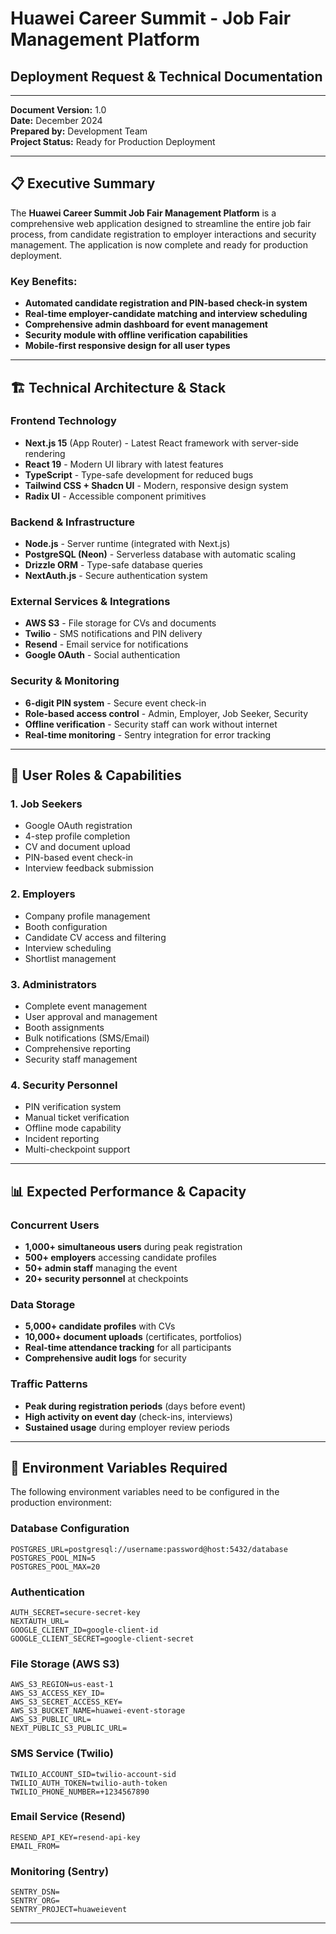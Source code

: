 # Huawei Career Summit - Job Fair Management Platform
## Deployment Request & Technical Documentation

---

**Document Version:** 1.0  
**Date:** December 2024  
**Prepared by:** Development Team  
**Project Status:** Ready for Production Deployment  

---

## 📋 Executive Summary

The **Huawei Career Summit Job Fair Management Platform** is a comprehensive web application designed to streamline the entire job fair process, from candidate registration to employer interactions and security management. The application is now complete and ready for production deployment.

### Key Benefits:
- **Automated candidate registration and PIN-based check-in system**
- **Real-time employer-candidate matching and interview scheduling**
- **Comprehensive admin dashboard for event management**
- **Security module with offline verification capabilities**
- **Mobile-first responsive design for all user types**

---

## 🏗️ Technical Architecture & Stack

### **Frontend Technology**
- **Next.js 15** (App Router) - Latest React framework with server-side rendering
- **React 19** - Modern UI library with latest features
- **TypeScript** - Type-safe development for reduced bugs
- **Tailwind CSS + Shadcn UI** - Modern, responsive design system
- **Radix UI** - Accessible component primitives

### **Backend & Infrastructure**
- **Node.js** - Server runtime (integrated with Next.js)
- **PostgreSQL (Neon)** - Serverless database with automatic scaling
- **Drizzle ORM** - Type-safe database queries
- **NextAuth.js** - Secure authentication system

### **External Services & Integrations**
- **AWS S3** - File storage for CVs and documents
- **Twilio** - SMS notifications and PIN delivery
- **Resend** - Email service for notifications
- **Google OAuth** - Social authentication

### **Security & Monitoring**
- **6-digit PIN system** - Secure event check-in
- **Role-based access control** - Admin, Employer, Job Seeker, Security
- **Offline verification** - Security staff can work without internet
- **Real-time monitoring** - Sentry integration for error tracking

---

## 👥 User Roles & Capabilities

### **1. Job Seekers**
- Google OAuth registration
- 4-step profile completion
- CV and document upload
- PIN-based event check-in
- Interview feedback submission

### **2. Employers**
- Company profile management
- Booth configuration
- Candidate CV access and filtering
- Interview scheduling
- Shortlist management

### **3. Administrators**
- Complete event management
- User approval and management
- Booth assignments
- Bulk notifications (SMS/Email)
- Comprehensive reporting
- Security staff management

### **4. Security Personnel**
- PIN verification system
- Manual ticket verification
- Offline mode capability
- Incident reporting
- Multi-checkpoint support

---


## 📊 Expected Performance & Capacity

### **Concurrent Users**
- **1,000+ simultaneous users** during peak registration
- **500+ employers** accessing candidate profiles
- **50+ admin staff** managing the event
- **20+ security personnel** at checkpoints

### **Data Storage**
- **5,000+ candidate profiles** with CVs
- **10,000+ document uploads** (certificates, portfolios)
- **Real-time attendance tracking** for all participants
- **Comprehensive audit logs** for security

### **Traffic Patterns**
- **Peak during registration periods** (days  before event)
- **High activity on event day** (check-ins, interviews)
- **Sustained usage** during employer review periods

---


## 🔐 Environment Variables Required

The following environment variables need to be configured in the production environment:

### **Database Configuration**
```
POSTGRES_URL=postgresql://username:password@host:5432/database
POSTGRES_POOL_MIN=5
POSTGRES_POOL_MAX=20
```

### **Authentication**
```
AUTH_SECRET=secure-secret-key
NEXTAUTH_URL=
GOOGLE_CLIENT_ID=google-client-id
GOOGLE_CLIENT_SECRET=google-client-secret
```

### **File Storage (AWS S3)**
```env
AWS_S3_REGION=us-east-1
AWS_S3_ACCESS_KEY_ID=
AWS_S3_SECRET_ACCESS_KEY=
AWS_S3_BUCKET_NAME=huawei-event-storage
AWS_S3_PUBLIC_URL=
NEXT_PUBLIC_S3_PUBLIC_URL=
```

### **SMS Service (Twilio)**
```
TWILIO_ACCOUNT_SID=twilio-account-sid
TWILIO_AUTH_TOKEN=twilio-auth-token
TWILIO_PHONE_NUMBER=+1234567890
```

### **Email Service (Resend)**
```
RESEND_API_KEY=resend-api-key
EMAIL_FROM=
```

### **Monitoring (Sentry)**
```
SENTRY_DSN=
SENTRY_ORG=
SENTRY_PROJECT=huaweievent
```

---

